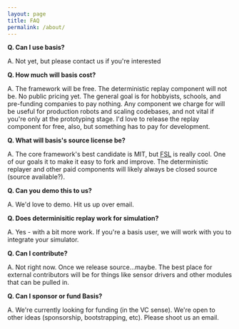 ```yaml
---
layout: page
title: FAQ
permalink: /about/
---
```


**Q. Can I use basis?**

A. Not yet, but please contact us if you're interested

**Q. How much will basis cost?**

A. The framework will be free. The deterministic replay component will not be. No public pricing yet. The general goal is for hobbyists, schools, and pre-funding companies to pay nothing. Any component we charge for will be useful for production robots and scaling codebases, and not vital if you're only at the prototyping stage. I'd love to release the replay component for free, also, but something has to pay for development.

**Q. What will basis's source license be?**

A. The core framework's best candidate is MIT, but [FSL](https://fsl.software) is really cool. One of our goals it to make it easy to fork and improve. The deterministic replayer and other paid components will likely always be closed source (source available?).

**Q. Can you demo this to us?**

A. We'd love to demo. Hit us up over email.

**Q. Does determinisitic replay work for simulation?**

A. Yes - with a bit more work. If you're a basis user, we will work with you to integrate your simulator.

**Q. Can I contribute?**

A. Not right now. Once we release source...maybe. The best place for external contributors will be for things like sensor drivers and other modules that can be pulled in.

**Q. Can I sponsor or fund Basis?**

A. We're currently looking for funding (in the VC sense). We're open to other ideas (sponsorship, bootstrapping, etc). Please shoot us an email.